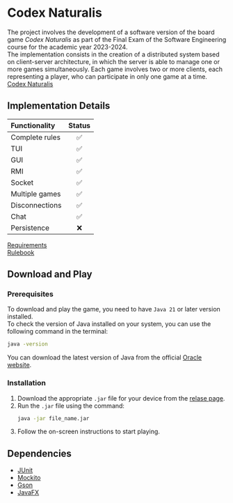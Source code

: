 # Codex Naturalis
The project involves the development of a software version of the board game _Codex Naturalis_ as part of the Final Exam of the Software Engineering course for the academic year 2023-2024.  
The implementation consists in the creation of a distributed system based on client-server architecture, in which the server is able to manage one or more games simultaneously. Each game involves two or more clients, each representing a player, who can participate in only one game at a time.  
[Codex Naturalis](https://www.craniocreations.it/prodotto/codex-naturalis)  

## Implementation Details
| Functionality  | Status |  
|:---------------|:------:|  
| Complete rules | ✅     |  
| TUI            | ✅     |  
| GUI            | ✅     |  
| RMI            | ✅     |  
| Socket         | ✅     |  
| Multiple games | ✅     |  
| Disconnections | ✅     |  
| Chat           | ✅     |  
| Persistence    | ❌     |  

[Requirements](deliverables/requirements/requirements.pdf)  
[Rulebook](deliverables/requirements/codexRulebookEN.pdf)  

## Download and Play
### Prerequisites
To download and play the game, you need to have `Java 21` or later version installed.  
To check the version of Java installed on your system, you can use the following command in the terminal:  
```bash
java -version
```
You can download the latest version of Java from the official [Oracle website](https://www.oracle.com/java/technologies/javase/jdk21-archive-downloads.html).  
### Installation
1. Download the appropriate `.jar` file for your device from the [relase page](https://github.com/matteosalaa/ing-sw-2024-volpi-sala-trifaro-raimondi/releases/tag/CodexNaturalis-v1.0.0).
2. Run the `.jar` file using the command:
   ```bash
   java -jar file_name.jar
   ```
3. Follow the on-screen instructions to start playing.

## Dependencies
- [JUnit](https://junit.org/)  
- [Mockito](https://site.mockito.org/)  
- [Gson](https://github.com/google/gson)  
- [JavaFX](https://openjfx.io/)  


